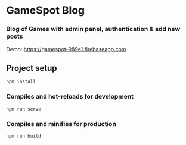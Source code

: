 # GameSpot Blog

### Blog of Games with admin panel, authentication & add new posts

Demo: https://gamespot-989e1.firebaseapp.com

## Project setup
```
npm install
```

### Compiles and hot-reloads for development
```
npm run serve 
```

### Compiles and minifies for production
```
npm run build
```
